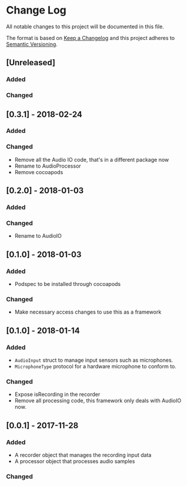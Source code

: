 # Change Log
All notable changes to this project will be documented in this file.

The format is based on [Keep a Changelog](http://keepachangelog.com/) 
and this project adheres to [Semantic Versioning](http://semver.org/).

## [Unreleased]
### Added

### Changed

## [0.3.1] - 2018-02-24
### Added

### Changed
- Remove all the Audio IO code, that's in a different package now
- Rename to AudioProcessor
- Remove cocoapods

## [0.2.0] - 2018-01-03
### Added

### Changed
- Rename to AudioIO

## [0.1.0] - 2018-01-03
### Added
- Podspec to be installed through cocoapods

### Changed
- Make necessary access changes to use this as a framework

## [0.1.0] - 2018-01-14
### Added
- `AudioInput` struct to manage input sensors such as microphones.
- `MicrophoneType` protocol for a hardware microphone to conform to.

### Changed
- Expose isRecording in the recorder
- Remove all processing code, this framework only deals with AudioIO now.

## [0.0.1] - 2017-11-28
### Added
- A recorder object that manages the recording input data
- A processor object that processes audio samples

### Changed